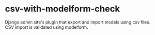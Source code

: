 # csv-with-modelform-check
Django admin site's plugin that export and import models using csv files.
CSV import is validated using modelform.
